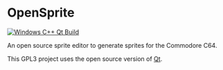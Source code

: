 # OpenSprite

[![Windows C++ Qt Build](https://github.com/DarkLord79at/OpenSprite/actions/workflows/windows-build.yml/badge.svg)](https://github.com/DarkLord79at/OpenSprite/actions/workflows/windows-build.yml)

An open source sprite editor to generate sprites for the Commodore C64.

This GPL3 project uses the open source version of [Qt](https://download.qt.io).
